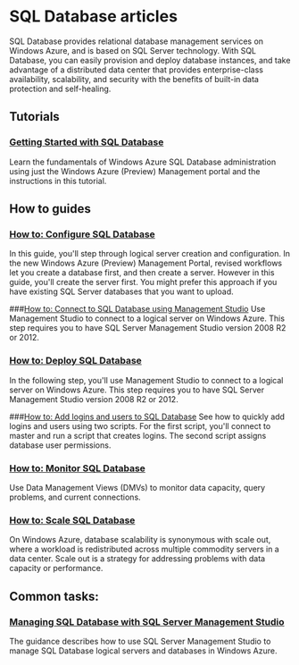 # SQL Database articles

SQL Database provides relational database management services on Windows Azure, and is based on SQL Server technology. With SQL Database, you can easily provision and deploy database instances, and take advantage of a distributed data center that provides enterprise-class availability, scalability, and security with the benefits of built-in data protection and self-healing. 

## Tutorials
### [Getting Started with SQL Database](./get-started-sql-database/)
Learn the fundamentals of Windows Azure SQL Database administration using just the Windows Azure (Preview) Management portal and the instructions in this tutorial. 

## How to guides
### [How to: Configure SQL Database](./howto-configure-sqldb/)
In this guide, you'll step through logical server creation and configuration. In the new Windows Azure (Preview) Management Portal, revised workflows let you create a database first, and then create a server. However in this guide, you'll create the server first. You might prefer this approach if you have existing SQL Server databases that you want to upload.

###[How to: Connect to SQL Database using Management Studio](./howto-connect-sqldb/)
Use Management Studio to connect to a logical server on Windows Azure. This step requires you to have SQL Server Management Studio version 2008 R2 or 2012.

### [How to: Deploy SQL Database](./howto-deploy-sqldb/)
In the following step, you'll use Management Studio to connect to a logical server on Windows Azure. This step requires you to have SQL Server Management Studio version 2008 R2 or 2012.

###[How to: Add logins and users to SQL Database](./howto-add-users-sqldb/)
See how to quickly add logins and users using two scripts. For the first script, you'll connect to master and run a script that creates logins. The second script assigns database user permissions. 

### [How to: Monitor SQL Database](./howto-monitor-sqldb/)
Use Data Management Views (DMVs) to monitor data capacity, query problems, and current connections.

### [How to: Scale SQL Database](./howto-scale-sqldb/)
On Windows Azure, database scalability is synonymous with scale out, where a workload is redistributed across multiple commodity servers in a data center. Scale out is a strategy for addressing problems with data capacity or performance.

## Common tasks:
### [Managing SQL Database with SQL Server Management Studio](./manage-sql-database/)
The guidance describes how to use SQL Server Management Studio to manage SQL Database logical servers and databases in Windows Azure.
